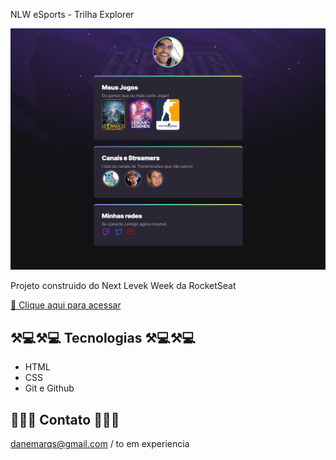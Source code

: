 NLW eSports - Trilha Explorer

![preview](./.github/previewsave.png)

Projeto construido do Next Levek Week da RocketSeat

[🔗 Clique aqui para acessar](https://github.com/DanielNSCT/NLW)

## ⚒💻⚒💻 Tecnologias ⚒💻⚒💻

- HTML
- CSS
- Git e Github

## 💖💖💖 Contato 💖💖💖

danemarqs@gmail.com / to em experiencia
